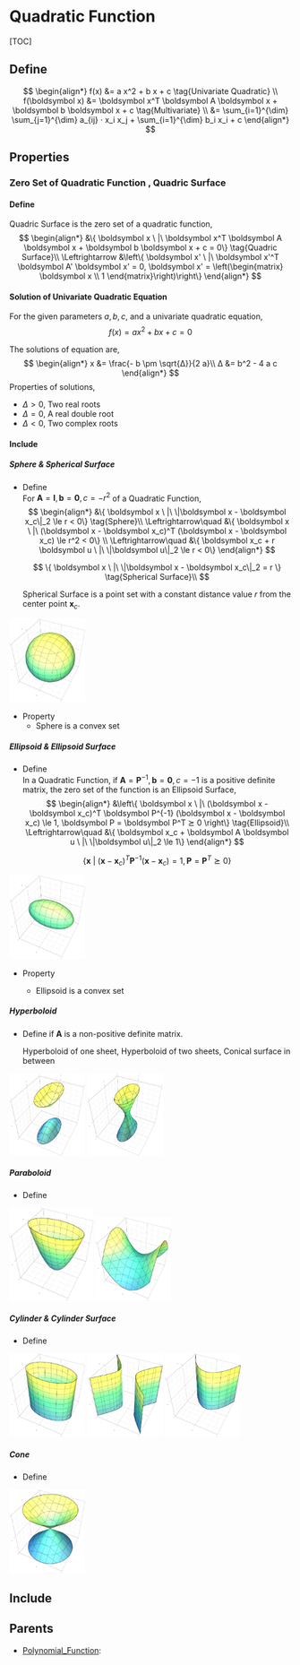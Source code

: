 # Quadratic Function

[TOC]

## Define

$$
\begin{align*}
  f(x) &= a x^2 + b x + c  \tag{Univariate Quadratic}  \\
  f(\boldsymbol x) &= \boldsymbol x^T \boldsymbol A \boldsymbol x + \boldsymbol b \boldsymbol x + c  \tag{Multivariate}  \\
    &= \sum_{i=1}^{\dim} \sum_{j=1}^{\dim} a_{ij} · x_i x_j + \sum_{i=1}^{\dim} b_i x_i + c
\end{align*}
$$

## Properties

### Zero Set of Quadratic Function , Quadric Surface

#### Define  
Quadric Surface is the zero set of a quadratic function,
$$
\begin{align*}
  &\{ \boldsymbol x \ |\ \boldsymbol x^T \boldsymbol A \boldsymbol x + \boldsymbol b \boldsymbol x + c = 0\} \tag{Quadric Surface}\\
\Leftrightarrow &\left\{ \boldsymbol x' \ |\ \boldsymbol x'^T \boldsymbol A' \boldsymbol x' = 0, \boldsymbol x' = \left(\begin{matrix} \boldsymbol x \\ 1 \end{matrix}\right)\right\}
\end{align*}
$$

#### Solution of Univariate Quadratic Equation  
For the given parameters $a, b, c$, and a univariate quadratic equation,
$$
f(x) = a x^2 + b x + c = 0
$$

The solutions of equation are, 
$$
\begin{align*}
  x &= \frac{- b \pm \sqrt{Δ}}{2 a}\\
  Δ &= b^2 - 4 a c
\end{align*}
$$
Properties of solutions, 
- $Δ > 0$, Two real roots
- $Δ = 0$, A real double root
- $Δ < 0$, Two complex roots

#### Include

##### Sphere & Spherical Surface

- Define  
  For $\boldsymbol A = \boldsymbol I, \boldsymbol b = \boldsymbol 0, c = -r^2$ of a Quadratic Function,
  $$
  \begin{align*}
    &\{ \boldsymbol x \ |\ \|\boldsymbol x - \boldsymbol x_c\|_2 \le r < 0\}  \tag{Sphere}\\
  \Leftrightarrow\quad &\{ \boldsymbol x \ |\ (\boldsymbol x - \boldsymbol x_c)^T (\boldsymbol x - \boldsymbol x_c) \le r^2 < 0\}  \\
  \Leftrightarrow\quad &\{ \boldsymbol x_c + r \boldsymbol u \ |\ \|\boldsymbol u\|_2 \le r < 0\}
  \end{align*}
  $$

  $$
  \{ \boldsymbol x \ |\ \|\boldsymbol x - \boldsymbol x_c\|_2 = r \}  \tag{Spherical Surface}\\
  $$

  Spherical Surface is a point set with a constant distance value $r$ from the center point $\boldsymbol x_c$.

<img src="./assets/Sphere_Quadric.png" alt="img" style="zoom:18%;" />

- Property
  - Sphere is a convex set

##### Ellipsoid & Ellipsoid Surface

- Define  
  In a Quadratic Function, if $\boldsymbol A = \boldsymbol P^{-1}, \boldsymbol b = \boldsymbol 0, c = -1$ is a positive definite matrix, the zero set of the function is an Ellipsoid Surface,
  $$
  \begin{align*}
    &\left\{ \boldsymbol x \ |\ (\boldsymbol x - \boldsymbol x_c)^T \boldsymbol P^{-1} (\boldsymbol x - \boldsymbol x_c) \le 1, \boldsymbol P = \boldsymbol P^T ⪰ 0 \right\}  \tag{Ellipsoid}\\
    \Leftrightarrow\quad &\{ \boldsymbol x_c + \boldsymbol A \boldsymbol u \ |\ \|\boldsymbol u\|_2 \le 1\}
  \end{align*}
  $$

  $$
  \{ \boldsymbol x \ |\ (\boldsymbol x - \boldsymbol x_c)^T \boldsymbol P^{-1} (\boldsymbol x - \boldsymbol x_c) = 1, \boldsymbol P = \boldsymbol P^T ⪰ 0\}  \tag{Ellipsoid Surface}
  $$

<img src="./assets/Ellipsoid_Quadric.png" alt="img" style="zoom:18%;" />

- Property
  
  - Ellipsoid is a convex set

##### Hyperboloid

- Define
  if $\boldsymbol A$ is a non-positive definite matrix.

  Hyperboloid of one sheet, Hyperboloid of two sheets, Conical surface in between
  

<img src="./assets/Hyperboloid_Of_Two_Sheets_Quadric.png" alt="img" style="zoom: 18%;" />

<img src="./assets/Hyperboloid_Of_One_Sheet_Quadric.png" alt="img" style="zoom:18%;" />

##### Paraboloid

- Define 

<img src="./assets/Paraboloid_Quadric.png" alt="img" style="zoom:20%;" />

<img src="./assets/Hyperbolic_Paraboloid_Quadric.png" alt="img" style="zoom:18%;" />

##### Cylinder & Cylinder Surface

- Define

  

<img src="./assets/Elliptic_Cylinder_Quadric.png" alt="img" style="zoom:18%;" />

<img src="./assets/Hyperbolic_Cylinder_Quadric.png" alt="img" style="zoom:18%;" />

<img src="./assets/Parabolic_Cylinder_Quadric.png" alt="img" style="zoom:18%;" />

##### Cone

- Define

<img src="./assets/Circular_Cone_Quadric.png" alt="img" style="zoom:18%;" />

## Include

## Parents

- [Polynomial_Function](./Polynomial_Function.md): 

